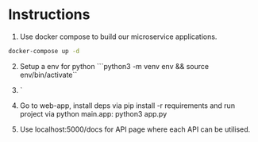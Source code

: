 # Instructions

1. Use docker compose to build our microservice applications.
```bash
docker-compose up -d
```

2. Setup a env for python ```python3 -m venv env && source env/bin/activate``
3. `

4. Go to web-app, install deps via pip install -r requirements and run project via python main.app: python3 app.py
5. Use localhost:5000/docs for API page where each API can be utilised.